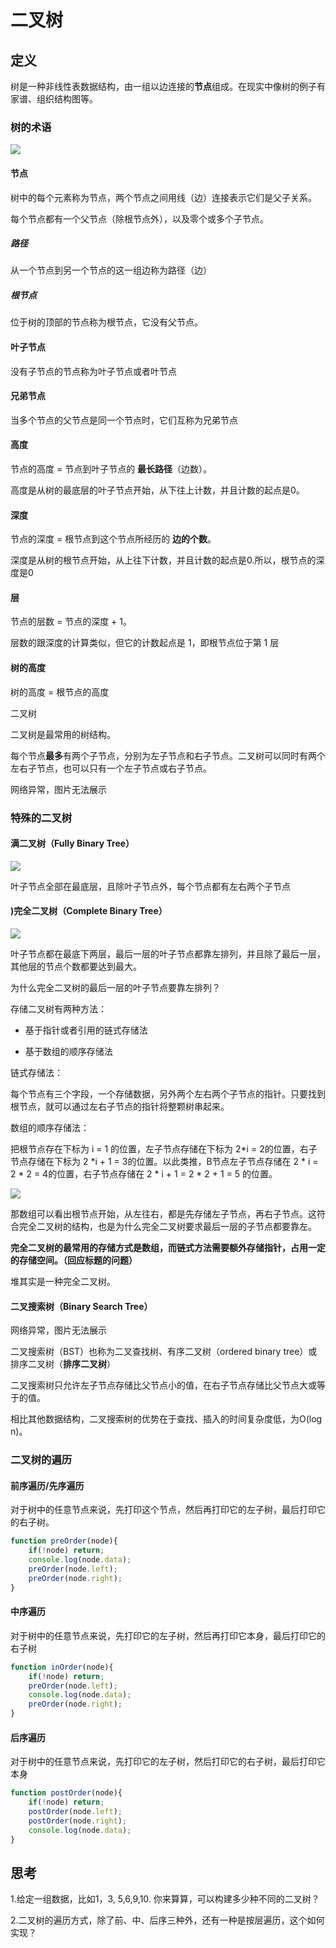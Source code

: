 # 二叉树

## 定义

树是一种非线性表数据结构，由一组以边连接的**节点**组成。在现实中像树的例子有家谱、组织结构图等。

### 树的术语

 ![](https://cdn.nlark.com/yuque/0/2018/png/174243/1542080269634-6888a1b0-76e6-4e74-ba28-c03226cba309.png) 

#### 节点

树中的每个元素称为节点，两个节点之间用线（边）连接表示它们是父子关系。

每个节点都有一个父节点（除根节点外），以及零个或多个子节点。

##### 路径

从一个节点到另一个节点的这一组边称为路径（边）

##### 根节点

位于树的顶部的节点称为根节点，它没有父节点。

#### 叶子节点

没有子节点的节点称为叶子节点或者叶节点

#### 兄弟节点

当多个节点的父节点是同一个节点时，它们互称为兄弟节点

#### 高度

节点的高度 = 节点到叶子节点的 **最长路径**（边数）。

高度是从树的最底层的叶子节点开始，从下往上计数，并且计数的起点是0。

#### 深度

节点的深度 = 根节点到这个节点所经历的 **边的个数**。

深度是从树的根节点开始，从上往下计数，并且计数的起点是0.所以，根节点的深度是0

#### 层

节点的层数 = 节点的深度 \+ 1。

层数的跟深度的计算类似，但它的计数起点是 1，即根节点位于第 1 层

#### 树的高度

树的高度 = 根节点的高度

二叉树

二叉树是最常用的树结构。

每个节点**最多**有两个子节点，分别为左子节点和右子节点。二叉树可以同时有两个左右子节点，也可以只有一个左子节点或右子节点。

网络异常，图片无法展示

### 特殊的二叉树

#### 满二叉树（Fully Binary Tree）

 ![](http://doctrina.org/images/full-complete-binary-tree.png) 

叶子节点全部在最底层，且除叶子节点外，每个节点都有左右两个子节点

#### )完全二叉树（Complete Binary Tree）

 ![](https://coj.uci.cu/downloads/images/800px-Cbt.png) 

叶子节点都在最底下两层，最后一层的叶子节点都靠左排列，并且除了最后一层，其他层的节点个数都要达到最大。

为什么完全二叉树的最后一层的叶子节点要靠左排列？

存储二叉树有两种方法：

*   基于指针或者引用的链式存储法
    
*   基于数组的顺序存储法
    
链式存储法：

每个节点有三个字段，一个存储数据，另外两个左右两个子节点的指针。只要找到根节点，就可以通过左右子节点的指针将整颗树串起来。

数组的顺序存储法：

把根节点存在下标为 i = 1 的位置，左子节点存储在下标为 2*i = 2的位置，右子节点存储在下标为 2 *i + 1 = 3的位置。以此类推，B节点左子节点存储在 2 * i = 2 * 2 = 4的位置，右子节点存储在 2 * i + 1 = 2 * 2 + 1 = 5 的位置。

 ![](https://static001.geekbang.org/resource/image/14/30/14eaa820cb89a17a7303e8847a412330.jpg) 

那数组可以看出根节点开始，从左往右，都是先存储左子节点，再右子节点。这符合完全二叉树的结构，也是为什么完全二叉树要求最后一层的子节点都要靠左。

**完全二叉树的最常用的存储方式是数组，而链式方法需要额外存储指针，占用一定的存储空间。（回应标题的问题）**

堆其实是一种完全二叉树。

#### 二叉搜索树（Binary Search Tree）

网络异常，图片无法展示

二叉搜索树（BST）也称为二叉查找树、有序二叉树（ordered binary tree）或排序二叉树（**排序二叉树**）

二叉搜索树只允许左子节点存储比父节点小的值，在右子节点存储比父节点大或等于的值。

相比其他数据结构，二叉搜索树的优势在于查找、插入的时间复杂度低，为O(log n)。

### [](#99dswa)[](#99dswa)二叉树的遍历

#### [](#n08ctk)[](#n08ctk)前序遍历/先序遍历

对于树中的任意节点来说，先打印这个节点，然后再打印它的左子树，最后打印它的右子树。
```javascript
function preOrder(node){
    if(!node) return;
    console.log(node.data);
    preOrder(node.left);
    preOrder(node.right);
}
```
#### 中序遍历

对于树中的任意节点来说，先打印它的左子树，然后再打印它本身，最后打印它的右子树
```javascript
function inOrder(node){
    if(!node) return;
    preOrder(node.left);
    console.log(node.data);
    preOrder(node.right);
}
```
#### 后序遍历

对于树中的任意节点来说，先打印它的左子树，然后打印它的右子树，最后打印它本身
```javascript
function postOrder(node){
    if(!node) return;
    postOrder(node.left);
    postOrder(node.right);
    console.log(node.data);
}
```
## 思考

1.给定一组数据，比如1，3, 5,6,9,10. 你来算算，可以构建多少种不同的二叉树？

2.二叉树的遍历方式，除了前、中、后序三种外，还有一种是按层遍历，这个如何实现？